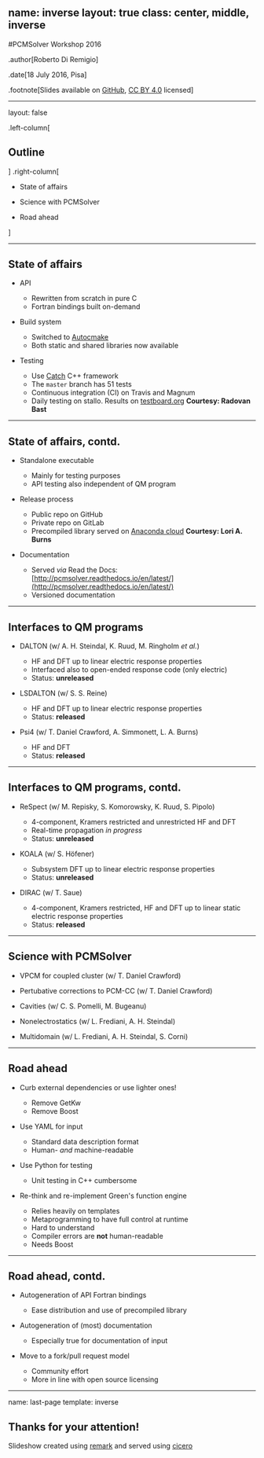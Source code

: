 name: inverse
layout: true
class: center, middle, inverse
---
#PCMSolver Workshop 2016

.author[Roberto Di Remigio]

.date[18 July 2016, Pisa]

.footnote[Slides available on [GitHub](https://github.com/robertodr/talk-pcmsolver-workshop2016), [CC BY 4.0](https://creativecommons.org/licenses/by/4.0/) licensed]

---
layout: false

.left-column[
  ## Outline
]
.right-column[

- State of affairs

- Science with PCMSolver

- Road ahead

]

---

## State of affairs

- API
  * Rewritten from scratch in pure C
  * Fortran bindings built on-demand

- Build system
  * Switched to [Autocmake](http://autocmake.readthedocs.io/en/latest/)
  * Both static and shared libraries now available

- Testing
  * Use [Catch](https://github.com/philsquared/Catch) C++ framework
  * The `master` branch has 51 tests
  * Continuous integration (CI) on Travis and Magnum
  * Daily testing on stallo. Results on [testboard.org](https://testboard.org/cdash/index.php?project=PCMSolver)
    **Courtesy: Radovan Bast**

---

## State of affairs, contd.

- Standalone executable
  * Mainly for testing purposes
  * API testing also independent of QM program

- Release process
  * Public repo on GitHub
  * Private repo on GitLab
  * Precompiled library served on [Anaconda cloud](https://anaconda.org/psi4/pcmsolver)
    **Courtesy: Lori A. Burns**

- Documentation
  * Served _via_ Read the Docs: [http://pcmsolver.readthedocs.io/en/latest/](http://pcmsolver.readthedocs.io/en/latest/)
  * Versioned documentation

---

## Interfaces to QM programs

- DALTON (w/ A. H. Steindal, K. Ruud, M. Ringholm _et al._)
  * HF and DFT up to linear electric response properties
  * Interfaced also to open-ended response code (only electric)
  * Status: **unreleased**

- LSDALTON (w/ S. S. Reine)
  * HF and DFT up to linear electric response properties
  * Status: **released**

- Psi4 (w/ T. Daniel Crawford, A. Simmonett, L. A. Burns)
  * HF and DFT
  * Status: **released**

---

## Interfaces to QM programs, contd.

- ReSpect (w/ M. Repisky, S. Komorowsky, K. Ruud, S. Pipolo)
  * 4-component, Kramers restricted and unrestricted HF and DFT
  * Real-time propagation _in progress_
  * Status: **unreleased**

- KOALA (w/ S. Höfener)
  * Subsystem DFT up to linear electric response properties
  * Status: **unreleased**

- DIRAC (w/ T. Saue)
  * 4-component, Kramers restricted, HF and DFT up to linear static electric response properties
  * Status: **released**

---

## Science with PCMSolver

- VPCM for coupled cluster (w/ T. Daniel Crawford)

- Pertubative corrections to PCM-CC (w/ T. Daniel Crawford)

- Cavities (w/ C. S. Pomelli, M. Bugeanu)

- Nonelectrostatics (w/ L. Frediani, A. H. Steindal)

- Multidomain (w/ L. Frediani, A. H. Steindal, S. Corni)

---

## Road ahead

- Curb external dependencies or use lighter ones!
  * Remove GetKw
  * Remove Boost

- Use YAML for input
  * Standard data description format
  * Human- _and_ machine-readable

- Use Python for testing
  * Unit testing in C++ cumbersome

- Re-think and re-implement Green's function engine
  * Relies heavily on templates
  * Metaprogramming to have full control at runtime
  * Hard to understand
  * Compiler errors are **not** human-readable
  * Needs Boost

---

## Road ahead, contd.

- Autogeneration of API Fortran bindings
  * Ease distribution and use of precompiled library

- Autogeneration of (most) documentation
  * Especially true for documentation of input

- Move to a fork/pull request model
  * Community effort
  * More in line with open source licensing

---
name: last-page
template: inverse

## Thanks for your attention!

Slideshow created using [remark] and served using [cicero]

[remark]: https://github.com/gnab/remark
[cicero]: https://github.com/bast/cicero
